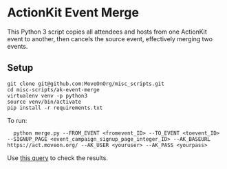 # ActionKit Event Merge

This Python 3 script copies all attendees and hosts from one ActionKit event to another, then cancels the source event, effectively merging two events.

## Setup

```
git clone git@github.com:MoveOnOrg/misc_scripts.git
cd misc-scripts/ak-event-merge
virtualenv venv -p python3
source venv/bin/activate
pip install -r requirements.txt
```
To run: 

```
  python merge.py --FROM_EVENT <fromevent_ID> --TO_EVENT <toevent_ID> --SIGNUP_PAGE <event_campaign_signup_page_integer_ID> --AK_BASEURL https://act.moveon.org/ --AK_USER <youruser> --AK_PASS <yourpass>
```
Use [this query](https://redash.moveon.casa/queries/5745/source?p_fromevent_id=13161&p_toevent_id=18122#6668) to check the results.